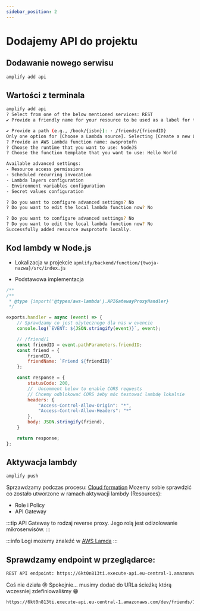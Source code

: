 ```yaml
---
sidebar_position: 2
---
```


# Dodajemy API do projektu
## Dodawanie nowego serwisu
```bash
amplify add api
```
## Wartości z terminala
```bash
amplify add api
? Select from one of the below mentioned services: REST
✔ Provide a friendly name for your resource to be used as a label for this category in the project: · awsprotoresource

✔ Provide a path (e.g., /book/{isbn}): · /friends/{friendID}
Only one option for [Choose a Lambda source]. Selecting [Create a new Lambda function].
? Provide an AWS Lambda function name: awsprotofn
? Choose the runtime that you want to use: NodeJS
? Choose the function template that you want to use: Hello World

Available advanced settings:
- Resource access permissions
- Scheduled recurring invocation
- Lambda layers configuration
- Environment variables configuration
- Secret values configuration

? Do you want to configure advanced settings? No
? Do you want to edit the local lambda function now? No

? Do you want to configure advanced settings? No
? Do you want to edit the local lambda function now? No
Successfully added resource awsprotofn locally.
```

## Kod lambdy w Node.js
- Lokalizacja w projekcie
`apmlify/backend/function/{twoja-nazwa}/src/index.js`

- Podstawowa implementacja
```js
/**
/**
 * @type {import('@types/aws-lambda').APIGatewayProxyHandler}
 */

exports.handler = async (event) => {
    // Sprawdzamy co jest użytecznego dla nas w evencie
    console.log(`EVENT: ${JSON.stringify(event)}`, event);

    // /friend/1
    const friendID = event.pathParameters.friendID;
    const friend = {
        friendID,
        friendName: `Friend ${friendID}`
    };

    const response = {
        statusCode: 200,
        //  Uncomment below to enable CORS requests
        // Chcemy odblokować CORS żeby móc testować lambdę lokalnie
        headers: {
            "Access-Control-Allow-Origin": "*",
            "Access-Control-Allow-Headers": "*"
        }, 
        body: JSON.stringify(friend),
    }

    return response;
};
```

## Aktywacja lambdy
```bash
amplify push
```
Sprzawdzamy podczas procesu: [Cloud formation](https://eu-central-1.console.aws.amazon.com/cloudformation)
Mozemy sobie sprawdzić co zostało utworzone w ramach aktywacji lambdy (Resources):
- Role i Policy
- API Gateway

:::tip
API Gateway to rodzaj reverse proxy. Jego rolą jest odizolowanie mikroserwisów.
:::

:::info
Logi mozemy znaleźć w [AWS Lamda](https://eu-central-1.console.aws.amazon.com/lambda/)
:::

## Sprawdzamy endpoint w przeglądarce:
```bash
REST API endpoint: https://6kt0n813ti.execute-api.eu-central-1.amazonaws.com/dev
```
Coś nie działa 😡
Spokojnie... musimy dodać do URLa ścieżkę którą wczesniej zdefiniowaliśmy 😁

```bash
https://6kt0n813ti.execute-api.eu-central-1.amazonaws.com/dev/friends/1
```
